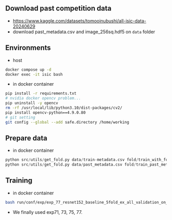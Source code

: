 ## Download past competition data
- https://www.kaggle.com/datasets/tomooinubushi/all-isic-data-20240629
- download past_metadata.csv and image_256sq.hdf5 on `data` folder
## Environments
- host
```bash
docker compose up -d
docker exec -it isic bash
```
- in docker container
```bash
pip install -r requirements.txt
# nvidia docker opencv problem...
pip uninstall -y opencv
rm -rf /usr/local/lib/python3.10/dist-packages/cv2/
pip install opencv-python==4.9.0.80
# git setting
git config --global --add safe.directory /home/working
```

## Prepare data
- in docker container
```py
python src/utils/get_fold.py data/train-metadata.csv fold/train_with_fold_5.csv 5
python src/utils/get_fold.py data/past_metadata.csv fold/train_past_metadata_with_fold_5.csv 5
```

## Training
- in docker container
```bash
bash run/conf/exp/exp_77_resnet152_baseline_5fold_ex_all_validation_on_past_all_w_1e-4.sh 0
```
- We finally used exp71, 73, 75, 77.